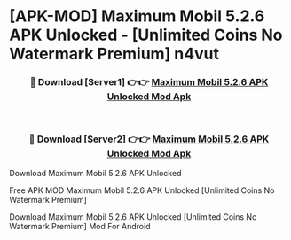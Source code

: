 # [APK-MOD] Maximum Mobil 5.2.6 APK Unlocked - [Unlimited Coins No Watermark Premium] n4vut



<div align="center">
<h3>🔴 Download [Server1] 👉👉 <a href="https://momento.my/?title=Maximum_Mobil_5.2.6_APK_Unlocked">Maximum Mobil 5.2.6 APK Unlocked Mod Apk</a></h3><br>

<h3>🔴 Download [Server2] 👉👉 <a href="https://momento.my/?title=Maximum_Mobil_5.2.6_APK_Unlocked">Maximum Mobil 5.2.6 APK Unlocked Mod Apk</a></h3>
</div>



Download Maximum Mobil 5.2.6 APK Unlocked 

Free APK MOD Maximum Mobil 5.2.6 APK Unlocked [Unlimited Coins No Watermark Premium]

Download Maximum Mobil 5.2.6 APK Unlocked [Unlimited Coins No Watermark Premium] Mod For Android

